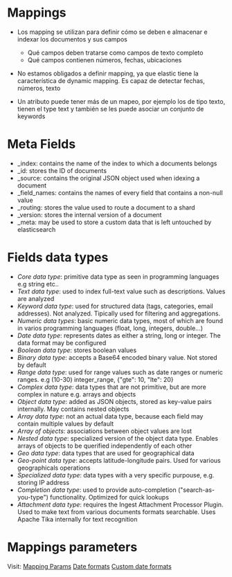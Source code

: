 # Mappings
* Los mapping se utilizan para definir cómo se deben e almacenar e indexar los documentos y sus campos
	* Qué campos deben tratarse como campos de texto completo
	* Qué campos contienen números, fechas, ubicaciones

* No estamos obligados a definir mapping, ya que elastic tiene la característica de dynamic mapping. Es capaz de detectar fechas, números, texto

* Un atributo puede tener más de un mapeo, por ejemplo los de tipo texto, tienen el type text y también se les puede asociar un conjunto de keywords

# Meta Fields
* \_index: contains the name of the index to which a documents belongs
* \_id: stores the ID of documents
* \_source: contains the original JSON object used when idexing a document
* \_field_names: contains the names of every field that contains a non-null value
* \_routing: stores the value used to route a document to a shard
* \_version: stores the internal version of a document
* \_meta: may be used to store a custom data that is left untouched by elasticsearch

# Fields data types
* *Core data type*: primitive data type as seen in programming languages e.g string etc..
* *Text data type*: used to index full-text value such as descriptions. Values are analyzed
* *Keyword data type*: used for structured data (tags, categories, email addresses). Not analyzed. Tipically used for filtering and aggregations.
* *Numeric data types*: basic numeric data types, most of which are found in varios programming languages (float, long, integers, double...)
* *Date data type*: represents dates as either a string, long or integer. The data format may be configured
* *Boolean data type*: stores boolean values
* *Binary data type*: accepts a Base64 encoded binary value. Not stored by default
* *Range data type*: used for range values such as date ranges or numeric ranges. e.g (10-30) integer_range, {"gte": 10, "lte": 20}
* *Complex data type*: data types that are not primitive, but are more complex in nature e.g. arrays and objects
* *Object data type*: added as JSON objects, stored as key-value pairs internally. May contains nested objects
* *Array data type*: not an actual data type, because each field may contain multiple values by default
* *Array of objects*: associations between object values are lost
* *Nested data type*: specialized version of the object data type. Enables arrays of objects to be querified independently of each other
* *Geo data type*: data types that are used for geographical data
* *Geo-point data type*: accepts latitude-longitude pairs. Used for various geographicals operations
* *Specialized data type*: data types with a very specific purpouse, e.g. storing IP address
* *Completion data type*: used to provide auto-completion ("search-as-you-type") functionality. Optimized for quick lookups
* *Attachment data type*: requires the Ingest Attachment Processor Plugin. Used to make text from various documents formats searchable. Uses Apache Tika internally for text recognition

# Mappings parameters
Visit: 
[Mapping Params](https://www.elastic.co/guide/en/elasticsearch/reference/current/mapping-params.html)
[Date formats](https://www.elastic.co/guide/en/elasticsearch/reference/current/mapping-date-format.html#built-in-date-formats)
[Custom date formats](http://www.joda.org/joda-time/apidocs/org/joda/time/format/DateTimeFormat.html)


















